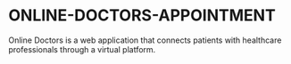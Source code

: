 # ONLINE-DOCTORS-APPOINTMENT
Online Doctors is a web application that connects patients with healthcare professionals through a virtual platform. 
